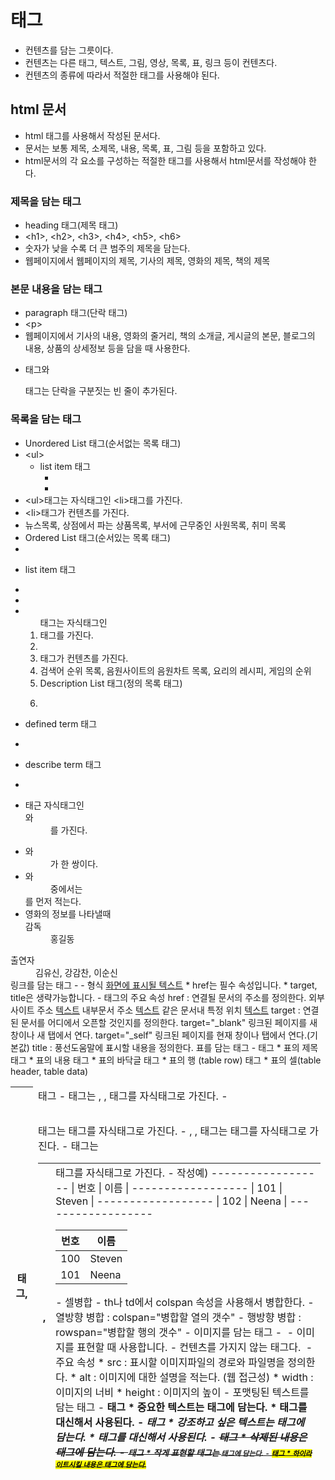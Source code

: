 # 태그
- 컨텐츠를 담는 그릇이다.
- 컨텐츠는 다른 태그, 텍스트, 그림, 영상, 목록, 표, 링크 등이 컨텐츠다.
- 컨텐츠의 종류에 따라서 적절한 태그를 사용해야 된다.

## html 문서
- html 태그를 사용해서 작성된 문서다.
- 문서는 보통 제목, 소제목, 내용, 목록, 표, 그림 등을 포함하고 있다.
- html문서의 각 요소를 구성하는 적절한 태그를 사용해서 html문서를 작성해야 한다.

### 제목을 담는 태그
- heading 태그(제목 태그)
- &lt;h1&gt;, &lt;h2&gt;, &lt;h3&gt;, &lt;h4&gt;, &lt;h5&gt;, &lt;h6&gt;
- 숫자가 낮을 수록 더 큰 범주의 제목을 담는다.
- 웹페이지에서 웹페이지의 제목, 기사의 제목, 영화의 제목, 책의 제목

### 본문 내용을 담는 태그
- paragraph 태그(단락 태그)
- &lt;p&gt;
- 웹페이지에서 기사의 내용, 영화의 줄거리, 책의 소개글, 게시글의 본문, 블로그의 내용, 상품의 상세정보 등을 담을 때 사용한다.
- <p>태그와 <p>태그는 단락을 구분짓는 빈 줄이 추가된다.

### 목록을 담는 태그
- Unordered List 태그(순서없는 목록 태그)
- &lt;ul&gt;
  + list item 태그
    * <li>
- &lt;ul&gt;태그는 자식태그인 &lt;li&gt;태그를 가진다.
- &lt;li&gt;태그가 컨텐츠를 가진다.
- 뉴스목록, 상점에서 파는 상품목록, 부서에 근무중인 사원목록, 취미 목록
- Ordered List 태그(순서있는 목록 태그)
- <ol>	
* list item 태그
- <li>
- <ol>태그는 자식태그인 <li>태그를 가진다.
- <li>태그가 컨텐츠를 가진다.
- 검색어 순위 목록, 음원사이트의 음원차트 목록, 요리의 레시피, 게임의 순위
- Description List 태그(정의 목록 태그)
- <dl>
* defined term 태그
- <dt>
* describe term 태그
- <dd>
- <dl>태근 자식태그인 <dt>와 <dd>를 가진다.
- <dt>와 <dd>가 한 쌍이다.
- <dt>와 <dd>중에서는 <dt>를 먼저 적는다.
- 영화의 정보를 나타낼때  <dt>감독</dt><dd>홍길동</dd>
<dt>출연자</dt><dd>김유신, 강감찬, 이순신</dd> 
링크를 담는 태그
- <a>
- 형식
<a href="주소" target="어디에서 오픈할 것인지" title="풍선도움말">화면에 표시될 텍스트</a>
* href는 필수 속성입니다.
* target, title은 생략가능합니다.
- <a>태그의 주요 속성
href	: 연결될 문서의 주소를 정의한다.
외부사이트 주소		<a href="http://사이트주소">텍스트</a>
내부문서 주소		<a href="경로/파일명">텍스트</a>
같은 문서내 특정 위치 	<a href="#아이디">텍스트</a>
target	: 연결된 문서를 어디에서 오픈할 것인지를 정의한다.
target="_blank" 	링크된 페이지를 새 창이나 새 탭에서 연다.
target="_self"		링크된 페이지를 현재 창이나  탭에서 연다.(기본값)
title	: 풍선도움말에 표시할 내용을 정의한다.
표를 담는 태그
- <table> 태그
* 표의 제목
<thead> 태그
* 표의 내용
<tbody> 태그
* 표의 바닥글
<tfoot> 태그
* 표의 행 (table row)
<tr> 태그
* 표의 셀(table header, table data)
<th>태그, <td> 태그
- <table> 태그는 <thead>, <tbody>, <tfoot>태그를 자식태그로 가진다.
- <table> 태그는 <tr> 태그를 자식태그로 가진다.
- <thead>, <tbody>, <tfoot> 태그는 <tr>태그를 자식태그로 가진다.
- <tr>태그는 <th>, <td>태그를 자식태그로 가진다.
- 작성예)
<table>
<thead>
<tr>
<th>번호</th>
<th>이름</th>
</tr>
<thead>						------------------
<tbody>						| 번호  | 이름   |
<tr>					------------------
<td>100</td>			| 101   | Steven |		
<td>Steven</td>			------------------
</tr>					| 102   | Neena  |
<tr>					------------------
<td>101</td>
<td>Neena</td>
</tr>
</tbody>
</table>
- 셀병합
- th나 td에서 colspan 속성을 사용해서 병합한다.
- 열방향 병합 : colspan="병합할 열의 갯수"
- 행방향 병합 : rowspan="병합할 행의 갯수"
- 이미지를 담는 태그
- <img 태그>
- 이미지를 표현할 때 사용합니다.
- 컨텐츠를 가지지 않는 태그다. <img src="" alt="" /> 
- 주요 속성
* src : 표시할 이미지파일의 경로와 파일명을 정의한다.
* alt : 이미지에 대한 설명을 적는다. (웹 접근성)
* width : 이미지의 너비
* height : 이미지의 높이
- 포맷팅된 텍스트를 담는 태그
- <strong> 태그
* 중요한 텍스트는 <strong>태그에 담는다.
* <b> 태그를 대신해서 사용된다.
- <em> 태그
* 강조하고 싶은 텍스트는 <em>태그에 담는다.
* <i> 태그를 대신해서 사용된다.
- <del> 태그
* 삭제된 내용은 <del>태그에 담는다.
- <small> 태그
* 작게 표현할 태그는 <small>태그에 담는다.
- <mark> 태그
* 하이라이트시킬 내용은 <mark>태그에 담는다.











